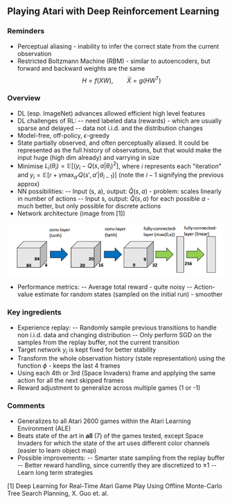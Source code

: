 ## Playing Atari with Deep Reinforcement Learning

### Reminders
- Perceptual aliasing - inability to infer the correct state from the current observation
- Restricted Boltzmann Machine (RBM) - similar to autoencoders, but forward and backward weights are the same
$$H = f(XW),\qquad \hat{X} = g(HW^T)$$

### Overview

- DL (esp. ImageNet) advances allowed efficient high level features
- DL challenges of RL:
-- need labeled data (rewards) - which are usually sparse and delayed
-- data not i.i.d. and the distribution changes
- Model-free, off-policy, $\epsilon$-greedy
- State partially observed, and often perceptually aliased. It could be represented as the full history of observations, but that would make the input huge (high dim already) and varrying in size
- Minimise $L_i(\theta_i) = \mathbb{E}\left[(y_i - Q(s, a | \theta_i)^2 \right]$, where $i$ represents each "iteration" and $y_i=\mathbb{E}\left[ r + \gamma \max_{a'} Q(s', a'| \theta_{i-1})\right]$ (note the $i-1$ signifying the previous approx)
- NN possibilities:
-- Input (s, a), output: $\hat{Q}(s,a)$ - problem: scales linearly in number of actions
-- Input s, output: $\hat{Q}(s,a)$ for each possible $a$ - much better, but only possible for discrete actions
- Network architecture (image from [1])

![DQN network architecture](../images/dqn.png)

- Performance metrics:
-- Average total reward - quite noisy
-- Action-value estimate for random states (sampled on the initial run) - smoother

### Key ingredients
- Experience replay:
-- Randomly sample previous transitions to handle non i.i.d. data and changing distribution
-- Only perform SGD on the samples from the replay buffer, not the current transition
- Target network $y_i$ is kept fixed for better stability
- Transform the whole observation history (state representation) using the function $\phi$ - keeps the last 4 frames
- Using each 4th or 3rd (Space Invaders) frame and applying the same action for all the next skipped frames
- Reward adjustment to generalize across multiple games (1 or -1)

### Comments
- Generalizes to all Atari 2600 games within the Atari Learning Environment (ALE)
- Beats state of the art in **all** (7) of the games tested, except Space Invaders for which the state of the art uses different color channels (easier to learn object map)
- Possible improvements:
-- Smarter state sampling from the replay buffer
-- Better reward handling, since currently they are discretized to $\pm 1$
-- Learn long term strategies

[1] Deep Learning for Real-Time Atari Game Play Using Offline Monte-Carlo Tree Search Planning, X. Guo et. al.